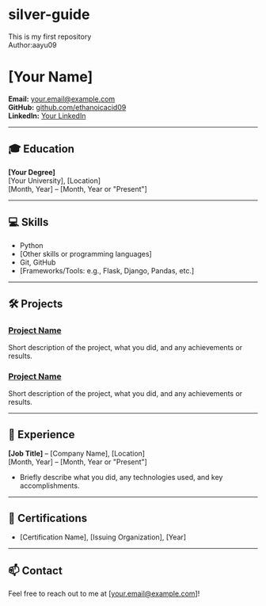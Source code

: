 # silver-guide
This is my first repository
<br>
Author:aayu09
# [Your Name]

**Email:** your.email@example.com  
**GitHub:** [github.com/ethanoicacid09](https://github.com/ethanoicacid09)  
**LinkedIn:** [Your LinkedIn](https://www.linkedin.com/in/yourprofile)

---

## 🎓 Education

**[Your Degree]**  
[Your University], [Location]  
[Month, Year] – [Month, Year or "Present"]

---

## 💻 Skills

- Python
- [Other skills or programming languages]
- Git, GitHub
- [Frameworks/Tools: e.g., Flask, Django, Pandas, etc.]

---

## 🛠️ Projects

### [Project Name](https://github.com/ethanoicacid09/project-link)
Short description of the project, what you did, and any achievements or results.

### [Project Name](https://github.com/ethanoicacid09/project-link)
Short description of the project, what you did, and any achievements or results.

---

## 💼 Experience

**[Job Title]** – [Company Name], [Location]  
[Month, Year] – [Month, Year or "Present"]
- Briefly describe what you did, any technologies used, and key accomplishments.

---

## 📜 Certifications

- [Certification Name], [Issuing Organization], [Year]

---

## 📫 Contact

Feel free to reach out to me at [your.email@example.com]!
